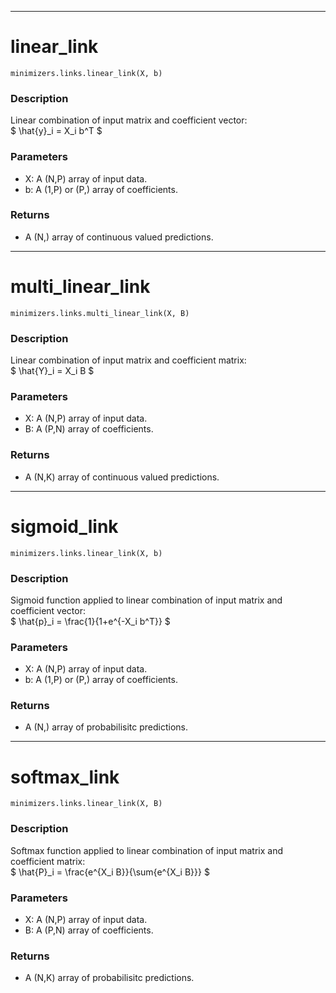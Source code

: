 ___
# linear_link
```
minimizers.links.linear_link(X, b)
```
### Description
Linear combination of input matrix and coefficient vector: <br>
$ \hat{y}_i = X_i b^T $
### Parameters
 - X: A (N,P) array of input data.
 - b: A (1,P) or (P,) array of coefficients.
### Returns
 - A (N,) array of continuous valued predictions.

___
# multi_linear_link
```
minimizers.links.multi_linear_link(X, B)
```
### Description
Linear combination of input matrix and coefficient matrix: <br>
$ \hat{Y}_i = X_i B $
### Parameters
 - X: A (N,P) array of input data.
 - B: A (P,N) array of coefficients.
### Returns
 - A (N,K) array of continuous valued predictions.

___
# sigmoid_link
```
minimizers.links.linear_link(X, b)
```
### Description
Sigmoid function applied to linear combination of input matrix and coefficient vector: <br>
$ \hat{p}_i = \frac{1}{1+e^{-X_i b^T}} $
### Parameters
 - X: A (N,P) array of input data.
 - b: A (1,P) or (P,) array of coefficients.
### Returns
 - A (N,) array of probabilisitc predictions.

___
# softmax_link
```
minimizers.links.linear_link(X, B)
```
### Description
Softmax function applied to linear combination of input matrix and coefficient matrix: <br>
$ \hat{P}_i = \frac{e^{X_i B}}{\sum{e^{X_i B}}} $
### Parameters
 - X: A (N,P) array of input data.
 - B: A (P,N) array of coefficients.
### Returns
 - A (N,K) array of probabilisitc predictions.
